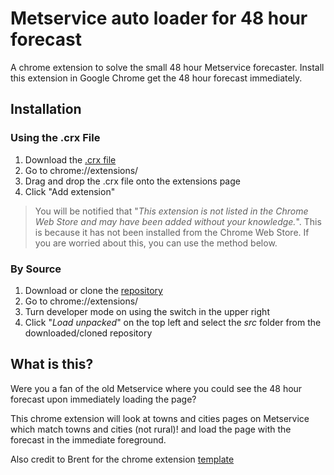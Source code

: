 # Metservice auto loader for 48 hour forecast
A chrome extension to solve the small 48 hour Metservice forecaster. Install this extension in Google Chrome get the 48 hour forecast immediately.


## Installation
### Using the .crx File
1. Download the [.crx file](https://github.com/michaelakerr/metservice-modal-enhancer/raw/master/metservice-modal-enhancer.crx)
2. Go to chrome://extensions/
3. Drag and drop the .crx file onto the extensions page
4. Click "Add extension"

> You will be notified that "*This extension is not listed in the Chrome Web Store and may have been added without your knowledge.*". This is because it has not been installed from the Chrome Web Store. If you are worried about this, you can use the method below.

### By Source
1. Download or clone the [repository](https://github.com/michaelakerr/metservice-modal-enhancer)
2. Go to chrome://extensions/
3. Turn developer mode on using the switch in the upper right
4. Click "*Load unpacked*" on the top left and select the *src* folder from the downloaded/cloned repository

## What is this?
Were you a fan of the old Metservice where you could see the 48 hour forecast upon immediately loading the page?

This chrome extension will look at towns and cities pages on Metservice which match towns and cities (not rural)! and load the page with the forecast in the immediate foreground. 

Also credit to Brent for the chrome extension [template](https://github.com/brentvollebregt/uow-moodle-rwa-ignorer)